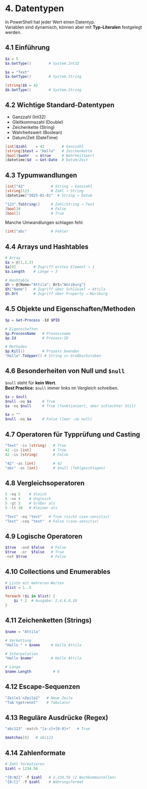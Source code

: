 # 4. Datentypen

In PowerShell hat jeder Wert einen Datentyp.  
Variablen sind dynamisch, können aber mit **Typ-Literalen** festgelegt werden.  

## 4.1 Einführung

```powershell
$a = 5
$a.GetType()        # System.Int32

$a = "Text"
$a.GetType()        # System.String

[string]$b = 42
$b.GetType()        # System.String
```

## 4.2 Wichtige Standard-Datentypen

- Ganzzahl (Int32)  
- Gleitkommazahl (Double)  
- Zeichenkette (String)  
- Wahrheitswert (Boolean)  
- Datum/Zeit (DateTime)  

```powershell
[int]$zahl    = 42        # Ganzzahl
[string]$text = "Hallo"   # Zeichenkette
[bool]$wahr   = $true     # Wahrheitswert
[datetime]$d  = Get-Date  # Datum/Zeit
```

## 4.3 Typumwandlungen

```powershell
[int]"42"            # String → Ganzzahl
[string]123          # Zahl → String
[datetime]"2025-01-01"  # String → Datum

"123".ToString()     # Zahl/String → Text
[bool]0              # False
[bool]1              # True
```

Manche Umwandlungen schlagen fehl:

```powershell
[int]"abc"           # Fehler
```

## 4.4 Arrays und Hashtables

```powershell
# Array
$a = @(1,2,3)
$a[0]        # Zugriff erstes Element → 1
$a.Length    # Länge → 3

# Hashtable
$h = @{Name="Attila"; Ort="Würzburg"}
$h["Name"]   # Zugriff über Schlüssel → Attila
$h.Ort       # Zugriff über Property → Würzburg
```

## 4.5 Objekte und Eigenschaften/Methoden

```powershell
$p = Get-Process -Id $PID

# Eigenschaften
$p.ProcessName   # Prozessname
$p.Id            # Prozess-ID

# Methoden
$p.Kill()        # Prozess beenden
"Hallo".ToUpper() # String in Großbuchstaben
```

## 4.6 Besonderheiten von Null und `$null`

`$null` steht für **kein Wert**.  
**Best Practice:** `$null` immer links im Vergleich schreiben.  

```powershell
$a = $null
$null -eq $a     # True
$a -eq $null     # True (funktioniert, aber schlechter Stil)

$a = ""
$null -eq $a     # False (leer -ne null)
```

## 4.7 Operatoren für Typprüfung und Casting

```powershell
"Text" -is [string]   # True
42 -is [int]          # True
42 -is [string]       # False

"42" -as [int]        # 42
"abc" -as [int]       # $null (fehlgeschlagen)
```

## 4.8 Vergleichsoperatoren

```powershell
5 -eq 5    # Gleich
5 -ne 4    # Ungleich
5 -gt 3    # Größer als
5 -lt 10   # Kleiner als

"Test" -eq "test"   # True (nicht case-sensitiv)
"Test" -ceq "test"  # False (case-sensitiv)
```

## 4.9 Logische Operatoren

```powershell
$true  -and $false   # False
$true  -or  $false   # True
-not $true           # False
```

## 4.10 Collections und Enumerables

```powershell
# Liste mit mehreren Werten
$list = 1..5

foreach ($i in $list) {
    $i * 2  # Ausgabe: 2,4,6,8,10
}
```

## 4.11 Zeichenketten (Strings)

```powershell
$name = "Attila"

# Verkettung
"Hallo " + $name     # Hallo Attila

# Interpolation
"Hallo $name"        # Hallo Attila

# Länge
$name.Length          # 6
```

## 4.12 Escape-Sequenzen

```powershell
"Zeile1`nZeile2"   # Neue Zeile
"Tab`tgetrennt"    # Tabulator
```

## 4.13 Reguläre Ausdrücke (Regex)

```powershell
"abc123" -match "[a-z]+[0-9]+"   # True

$matches[0]   # abc123
```

## 4.14 Zahlenformate

```powershell
# Zahl formatieren
$zahl = 1234.56

"{0:N2}" -f $zahl   # 2.234,56 (2 Nachkommastellen)
"{0:C}" -f $zahl    # Währungsformat
```
